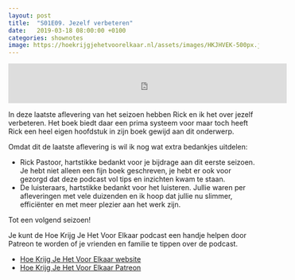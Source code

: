 ```yaml
---
layout: post
title:  "S01E09. Jezelf verbeteren"
date:   2019-03-18 08:00:00 +0100
categories: shownotes
image: https://hoekrijgjehetvoorelkaar.nl/assets/images/HKJHVEK-500px.jpg
---
```


<iframe width="560" height="80" scrolling="no" frameborder="no" src="https://fireside.fm/s/R68v5wVn+PUPDvJMY/iframe"></iframe>

In deze laatste aflevering van het seizoen hebben Rick en ik het over jezelf verbeteren. Het boek biedt daar een prima systeem voor maar toch heeft Rick een heel eigen hoofdstuk in zijn boek gewijd aan dit onderwerp. 

Omdat dit de laatste aflevering is wil ik nog wat extra bedankjes uitdelen:

- Rick Pastoor, hartstikke bedankt voor je bijdrage aan dit eerste seizoen. Je hebt niet alleen een fijn boek geschreven, je hebt er ook voor gezorgd dat deze podcast vol tips en inzichten kwam te staan.
- De luisteraars, hartstikke bedankt voor het luisteren. Jullie waren per afleveringen met vele duizenden en ik hoop dat jullie nu slimmer, efficiënter en met meer plezier aan het werk zijn.

Tot een volgend seizoen!

Je kunt de Hoe Krijg Je Het Voor Elkaar podcast een handje helpen door Patreon te worden of je vrienden en familie te tippen over de podcast.

- [Hoe Krijg Je Het Voor Elkaar website](https://hoekrijgjehetvoorelkaar.nl)
- [Hoe Krijg Je Het Voor Elkaar Patreon](http://patreon.com/reinier)